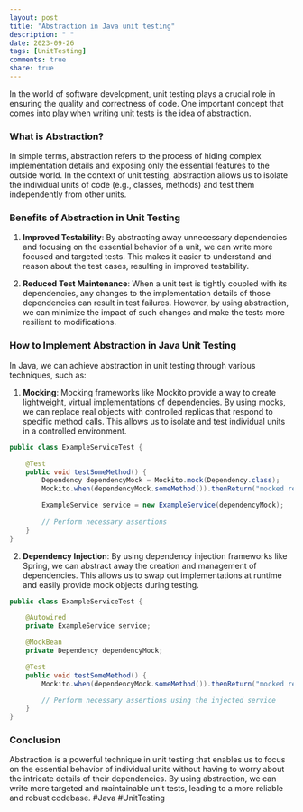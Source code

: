 ```yaml
---
layout: post
title: "Abstraction in Java unit testing"
description: " "
date: 2023-09-26
tags: [UnitTesting]
comments: true
share: true
---
```


In the world of software development, unit testing plays a crucial role in ensuring the quality and correctness of code. One important concept that comes into play when writing unit tests is the idea of abstraction. 

### What is Abstraction? 

In simple terms, abstraction refers to the process of hiding complex implementation details and exposing only the essential features to the outside world. In the context of unit testing, abstraction allows us to isolate the individual units of code (e.g., classes, methods) and test them independently from other units.

### Benefits of Abstraction in Unit Testing

1. **Improved Testability**: By abstracting away unnecessary dependencies and focusing on the essential behavior of a unit, we can write more focused and targeted tests. This makes it easier to understand and reason about the test cases, resulting in improved testability.

2. **Reduced Test Maintenance**: When a unit test is tightly coupled with its dependencies, any changes to the implementation details of those dependencies can result in test failures. However, by using abstraction, we can minimize the impact of such changes and make the tests more resilient to modifications.

### How to Implement Abstraction in Java Unit Testing

In Java, we can achieve abstraction in unit testing through various techniques, such as:

1. **Mocking**: Mocking frameworks like Mockito provide a way to create lightweight, virtual implementations of dependencies. By using mocks, we can replace real objects with controlled replicas that respond to specific method calls. This allows us to isolate and test individual units in a controlled environment.

```java
public class ExampleServiceTest {

    @Test
    public void testSomeMethod() {
        Dependency dependencyMock = Mockito.mock(Dependency.class);
        Mockito.when(dependencyMock.someMethod()).thenReturn("mocked response");

        ExampleService service = new ExampleService(dependencyMock);
        
        // Perform necessary assertions
    }
}
```

2. **Dependency Injection**: By using dependency injection frameworks like Spring, we can abstract away the creation and management of dependencies. This allows us to swap out implementations at runtime and easily provide mock objects during testing.

```java
public class ExampleServiceTest {

    @Autowired
    private ExampleService service;

    @MockBean
    private Dependency dependencyMock;

    @Test
    public void testSomeMethod() {
        Mockito.when(dependencyMock.someMethod()).thenReturn("mocked response");

        // Perform necessary assertions using the injected service
    }
}
```

### Conclusion

Abstraction is a powerful technique in unit testing that enables us to focus on the essential behavior of individual units without having to worry about the intricate details of their dependencies. By using abstraction, we can write more targeted and maintainable unit tests, leading to a more reliable and robust codebase. #Java #UnitTesting